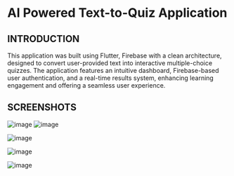 # AI Powered Text-to-Quiz Application

## INTRODUCTION

This application was built using Flutter, Firebase with a clean architecture, designed to convert user-provided text into interactive multiple-choice quizzes. The application features an intuitive dashboard, Firebase-based user authentication, and a real-time results system, enhancing learning engagement and offering a seamless user experience. 

## SCREENSHOTS

![image](https://github.com/user-attachments/assets/bb592af8-fd1d-49ee-bdf3-716fb3dc8a65)          ![image](https://github.com/user-attachments/assets/5d1b387b-eee2-428a-8ef8-ad5122fe2d74)

![image](https://github.com/user-attachments/assets/6a1c96d1-5520-4b3d-a895-78360e967678)

![image](https://github.com/user-attachments/assets/ba005ff1-4a7a-422f-96e7-dbad02f9e378)

![image](https://github.com/user-attachments/assets/acbbe67e-f701-43b6-9ebc-cbf2f679e335)
